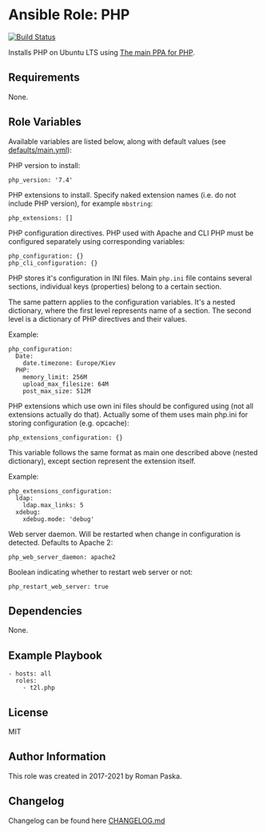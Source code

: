 # Ansible Role: PHP

[![Build Status](https://travis-ci.org/T2L/ansible-role-php.svg?branch=1.x.x)](https://travis-ci.org/T2L/ansible-role-php)

Installs PHP on Ubuntu LTS using [The main PPA for PHP](https://launchpad.net/~ondrej/+archive/ubuntu/php).

## Requirements

None.

## Role Variables

Available variables are listed below, along with default values (see [defaults/main.yml](defaults/main.yml)):

PHP version to install:

    php_version: '7.4'

PHP extensions to install. Specify naked extension names (i.e. do not include PHP version), for example `mbstring`:

    php_extensions: []

PHP configuration directives. PHP used with Apache and CLI PHP must be configured separately using corresponding variables:

    php_configuration: {}
    php_cli_configuration: {}

PHP stores it's configuration in INI files. Main `php.ini` file contains several sections, individual keys (properties) belong to a certain section.

The same pattern applies to the configuration variables. It's a nested dictionary, where the first level represents name of a section. The second level is a dictionary of PHP directives and their values.

Example:

    php_configuration:
      Date:
        date.timezone: Europe/Kiev
      PHP:
        memory_limit: 256M
        upload_max_filesize: 64M
        post_max_size: 512M

PHP extensions which use own ini files should be configured using (not all extensions actually do that). Actually some of them uses main php.ini for storing configuration (e.g. opcache):

    php_extensions_configuration: {}

This variable follows the same format as main one described above (nested dictionary), except section represent the extension itself.

Example:

    php_extensions_configuration:
      ldap:
        ldap.max_links: 5
      xdebug:
        xdebug.mode: 'debug'

Web server daemon. Will be restarted when change in configuration is detected. Defaults to Apache 2:

    php_web_server_daemon: apache2

Boolean indicating whether to restart web server or not:

    php_restart_web_server: true

## Dependencies

None.

## Example Playbook

    - hosts: all
      roles:
        - t2l.php

## License

MIT

## Author Information

This role was created in 2017-2021 by Roman Paska.

## Changelog

Changelog can be found here [CHANGELOG.md](CHANGELOG.md)
